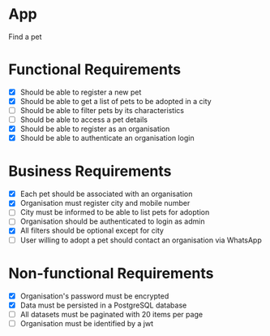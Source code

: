 # App

Find a pet

# Functional Requirements

- [x] Should be able to register a new pet
- [x] Should be able to get a list of pets to be adopted in a city
- [ ] Should be able to filter pets by its characteristics
- [ ] Should be able to access a pet details
- [x] Should be able to register as an organisation
- [x] Should be able to authenticate an organisation login

# Business Requirements

- [x] Each pet should be associated with an organisation
- [x] Organisation must register city and mobile number
- [ ] City must be informed to be able to list pets for adoption
- [ ] Organisation should be authenticated to login as admin
- [x] All filters should be optional except for city
- [ ] User willing to adopt a pet should contact an organisation via WhatsApp

# Non-functional Requirements

- [x] Organisation's password must be encrypted
- [x] Data must be persisted in a PostgreSQL database
- [ ] All datasets must be paginated with 20 items per page
- [ ] Organisation must be identified by a jwt
